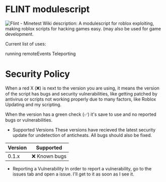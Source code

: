 # FLINT modulescript
<img src="https://camo.githubusercontent.com/f6e18a9f8254cc28b3efa0707343457a1692ae04999cfc0fac17c5ae19773978/68747470733a2f2f77696b692e6d696e65746573742e6e65742f696d616765732f322f32652f466c696e742e706e67" alt="Flint - Minetest Wiki"/>
description: A modulescript for roblox exploiting, making roblox scripts for hacking games easy. (may also be used for game development.

Current list of uses:

running remoteEvents
Teleporting

# Security Policy
When a red X (❌) is next to the version you are using, it means the version of the script has bugs and security vulnerabilities, like getting patched by antivirus or scripts not working properly due to many factors, like Roblox Updating and my scripting.

When the version has a green check (✅) it's save to use and no reported bugs or vulnerabilities.

- Supported Versions
These versions have recieved the latest security update for undetection of anticheats. All bugs should also be fixed.

| Version | Supported          |
| ------- | ------------------ |
| 0.1.x   | :x:   Known bugs   |

- Reporting a Vulnerability
In order to report a vulnerability, go to the issues tab and open a issue. I'll get to it as soon as I see it.
